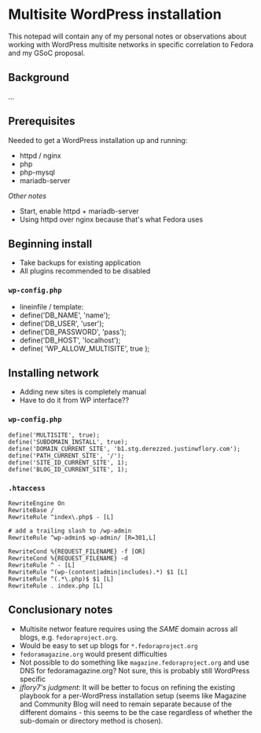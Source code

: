 Multisite WordPress installation
================================

This notepad will contain any of my personal notes or observations about working with WordPress multisite networks in specific correlation to Fedora and my GSoC proposal.


## Background

...


## Prerequisites

Needed to get a WordPress installation up and running:
* httpd / nginx
* php
* php-mysql
* mariadb-server

_Other notes_
* Start, enable httpd + mariadb-server
* Using httpd over nginx because that's what Fedora uses


## Beginning install

* Take backups for existing application
* All plugins recommended to be disabled

### `wp-config.php`
* lineinfile / template:
 * define('DB_NAME', 'name');
 * define('DB_USER', 'user');
 * define('DB_PASSWORD', 'pass');
 * define('DB_HOST', 'localhost');
 * define( 'WP_ALLOW_MULTISITE', true );


## Installing network

* Adding new sites is completely manual
 * Have to do it from WP interface??


### `wp-config.php`
```
define('MULTISITE', true);
define('SUBDOMAIN_INSTALL', true);
define('DOMAIN_CURRENT_SITE', 'b1.stg.derezzed.justinwflory.com');
define('PATH_CURRENT_SITE', '/');
define('SITE_ID_CURRENT_SITE', 1);
define('BLOG_ID_CURRENT_SITE', 1);
```

### `.htaccess`
```
RewriteEngine On
RewriteBase /
RewriteRule ^index\.php$ - [L]

# add a trailing slash to /wp-admin
RewriteRule ^wp-admin$ wp-admin/ [R=301,L]

RewriteCond %{REQUEST_FILENAME} -f [OR]
RewriteCond %{REQUEST_FILENAME} -d
RewriteRule ^ - [L]
RewriteRule ^(wp-(content|admin|includes).*) $1 [L]
RewriteRule ^(.*\.php)$ $1 [L]
RewriteRule . index.php [L]

```


## Conclusionary notes

* Multisite networ feature requires using the *SAME* domain across all blogs, e.g. `fedoraproject.org`.
* Would be easy to set up blogs for `*.fedoraproject.org`
 * `fedoramagazine.org` would present difficulties
 * Not possible to do something like `magazine.fedoraproject.org` and use DNS for fedoramagazine.org? Not sure, this is probably still WordPress specific
* _jflory7's judgment_: It will be better to focus on refining the existing playbook for a per-WordPress installation setup (seems like Magazine and Community Blog will need to remain separate because of the different domains - this seems to be the case regardless of whether the sub-domain or directory method is chosen).